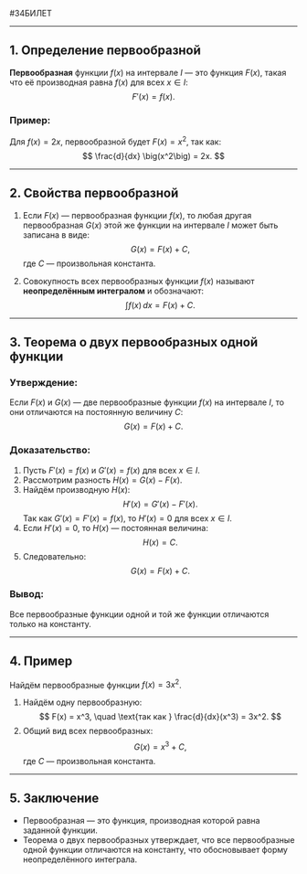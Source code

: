 #34БИЛЕТ 


---

## 1. Определение первообразной

**Первообразная** функции $f(x)$ на интервале $I$ — это функция $F(x)$, такая что её производная равна $f(x)$ для всех $x \in I$:
$$
F'(x) = f(x).
$$

### Пример:
Для $f(x) = 2x$, первообразной будет $F(x) = x^2$, так как:
$$
\frac{d}{dx} \big(x^2\big) = 2x.
$$

---

## 2. Свойства первообразной

1. Если $F(x)$ — первообразная функции $f(x)$, то любая другая первообразная $G(x)$ этой же функции на интервале $I$ может быть записана в виде:
   $$
   G(x) = F(x) + C,
   $$
   где $C$ — произвольная константа.

2. Совокупность всех первообразных функции $f(x)$ называют **неопределённым интегралом** и обозначают:
   $$
   \int f(x) \, dx = F(x) + C.
   $$

---

## 3. Теорема о двух первообразных одной функции

### Утверждение:
Если $F(x)$ и $G(x)$ — две первообразные функции $f(x)$ на интервале $I$, то они отличаются на постоянную величину $C$:
$$
G(x) = F(x) + C.
$$

### Доказательство:
1. Пусть $F'(x) = f(x)$ и $G'(x) = f(x)$ для всех $x \in I$.
2. Рассмотрим разность $H(x) = G(x) - F(x)$.
3. Найдём производную $H(x)$:
   $$
   H'(x) = G'(x) - F'(x).
   $$
   Так как $G'(x) = F'(x) = f(x)$, то $H'(x) = 0$ для всех $x \in I$.
4. Если $H'(x) = 0$, то $H(x)$ — постоянная величина:
   $$
   H(x) = C.
   $$
5. Следовательно:
   $$
   G(x) = F(x) + C.
   $$

### Вывод:
Все первообразные функции одной и той же функции отличаются только на константу.

---

## 4. Пример

Найдём первообразные функции $f(x) = 3x^2$.

1. Найдём одну первообразную:
   $$
   F(x) = x^3, \quad \text{так как } \frac{d}{dx}(x^3) = 3x^2.
   $$
2. Общий вид всех первообразных:
   $$
   G(x) = x^3 + C,
   $$
   где $C$ — произвольная константа.

---

## 5. Заключение

- Первообразная — это функция, производная которой равна заданной функции.
- Теорема о двух первообразных утверждает, что все первообразные одной функции отличаются на константу, что обосновывает форму неопределённого интеграла.

